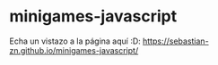 # minigames-javascript

Echa un vistazo a la página aquí :D: https://sebastian-zn.github.io/minigames-javascript/
